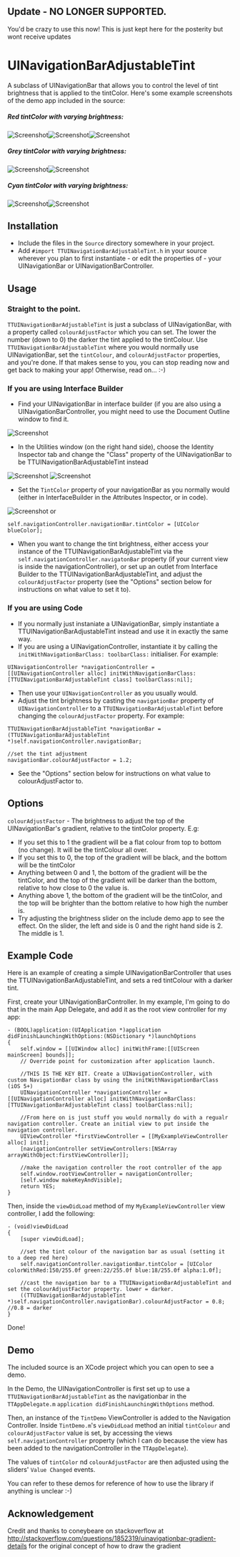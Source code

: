 ## Update - NO LONGER SUPPORTED.
You'd be crazy to use this now! This is just kept here for the posterity but wont receive updates


UINavigationBarAdjustableTint
=============================
A subclass of UINavigationBar that allows you to control the level of tint brightness that is applied to the tintColor. Here's some example screenshots of the demo app included in the source:

##### Red tintColor with varying brightness:
![Screenshot](Screenshots/1.png)![Screenshot](Screenshots/2.png)![Screenshot](Screenshots/3.png)

##### Grey tintColor with varying brightness:
![Screenshot](Screenshots/4.png)![Screenshot](Screenshots/5.png)

##### Cyan tintColor with varying brightness:
![Screenshot](Screenshots/6.png)![Screenshot](Screenshots/7.png)


Installation
---
* Include the files in the  `Source` directory somewhere in your project.
* Add `#import TTUINavigationBarAdjustableTint.h` in your source wherever you plan to first instantiate - or edit the properties of - your UINavigationBar or UINavigationBarController.
                                                                                                                                                                                                                                                        
Usage
---
### Straight to the point.
`TTUINavigationBarAdjustableTint` is just a subclass of UINavigationBar, with a property called `colourAdjustFactor` which you can set. The lower the number (down to 0) the darker the tint applied to the tintColour. Use `TTUINavigationBarAdjustableTint` where you would normally use UINavigationBar, set the `tintColour`, and `colourAdjustFactor` properties, and you're done. If that makes sense to you, you can stop reading now and get back to making your app! Otherwise, read on... :-)

### If you are using Interface Builder
* Find your UINavigationBar in interface builder (if you are also using a UINavigationBarController, you might need to use the Document Outline window to find it.

![Screenshot](Screenshots/Instructions/documentOutline.png)

* In the Utilities window (on the right hand side), choose the Identity Inspector tab and change the "Class" property of the UINavigationBar to be TTUINavigationBarAdjustableTint instead

![Screenshot](Screenshots/Instructions/identityInspector1.png)
![Screenshot](Screenshots/Instructions/identityInspector2.png)
 
* Set the `TintColor` property of your navigationBar as you normally would (either in InterfaceBuilder in the Attributes Inspector, or in code).
 
![Screenshot](Screenshots/Instructions/tint.png)
or
```  objc
self.navigationController.navigationBar.tintColor = [UIColor blueColor];
```
 
* When you want to change the tint brightness, either access your instance of the TTUINavigationBarAdjustableTint via the `self.navigationController.navigatonBar` property (if your current view is inside the navigationController), or set up an outlet from Interface Builder to the TTUINavigationBarAdjustableTint, and adjust the `colourAdjustFactor` property (see the "Options" section below for instructions on what value to set it to).

### If you are using Code
* If you normally just instaniate a UINavigationBar, simply instantiate a TTUINavigationBarAdjustableTint instead and use it in exactly the same way.
* If you are using a UINavigationController, instantiate it by calling the  `initWithNavigationBarClass: toolbarClass:` initialiser. For example:

```  objc
UINavigationController *navigationController = [[UINavigationController alloc] initWithNavigationBarClass:[TTUINavigationBarAdjustableTint class] toolbarClass:nil];
```

* Then use your `UINavigationController` as you usually would.
* Adjust the tint brightness by casting the `navigationBar` property of `UINavigationController` to a `TTUINavigationBarAdjustableTint` before changing the `colourAdjustFactor` property. For example:

```  objc
TTUINavigationBarAdjustableTint *navigationBar = (TTUINavigationBarAdjustableTint *)self.navigationController.navigationBar;
    
//set the tint adjustment
navigationBar.colourAdjustFactor = 1.2;
```

* See the "Options" section below for instructions on what value to colourAdjustFactor to.

Options
---
`colourAdjustFactor` - The brightness to adjust the top of the UINavigationBar's gradient, relative to the tintColor property. 
E.g:

* If you set this to 1 the gradient will be a flat colour from top to bottom (no change). It will be the tintColour all over.
* If you set this to 0, the top of the gradient will be black, and the bottom will be the tintColor
* Anything between 0 and 1, the bottom of the gradient will be the tintColor, and the top of the gradient will be darker than the bottom, relative to how close to 0 the value is.
* Anything above 1, the bottom of the gradient will be the tintColor, and the top will be brighter than the bottom relative to how high the number is.
* Try adjusting the brightness slider on the include demo app to see the effect. On the slider, the left and side is 0 and the right hand side is 2. The middle is 1.
 
Example Code
--- 
Here is an example of creating a simple UINavigationBarController that uses the TTUINavigationBarAdjustableTint, and sets a red tintColour with a darker tint.

First, create your UINavigationBarController. In my example, I'm going to do that in the main App Delegate, and add it as the root view controller for my app:

```  objc
- (BOOL)application:(UIApplication *)application didFinishLaunchingWithOptions:(NSDictionary *)launchOptions
{
    self.window = [[UIWindow alloc] initWithFrame:[[UIScreen mainScreen] bounds]];
    // Override point for customization after application launch.
    
    //THIS IS THE KEY BIT. Create a UINavigationController, with custom NavigationBar class by using the initWithNavigationBarClass (iOS 5+)
    UINavigationController *navigationController = [[UINavigationController alloc] initWithNavigationBarClass:[TTUINavigationBarAdjustableTint class] toolbarClass:nil];
    
    //From here on is just stuff you would normally do with a regualr navigation controller. Create an initial view to put inside the navigation controller.
    UIViewController *firstViewController = [[MyExampleViewController alloc] init];
    [navigationController setViewControllers:[NSArray arrayWithObject:firstViewController]];
    
    //make the navigation controller the root controller of the app
    self.window.rootViewController = navigationController;
    [self.window makeKeyAndVisible];
    return YES;
}
```

Then, inside the `viewDidLoad` method of my `MyExampleViewController` view controller, I add the following:

```  objc
- (void)viewDidLoad
{
    [super viewDidLoad];
    
    //set the tint colour of the navigation bar as usual (setting it to a deep red here)
    self.navigationController.navigationBar.tintColor = [UIColor colorWithRed:150/255.0f green:22/255.0f blue:18/255.0f alpha:1.0f];
    
    //cast the navigation bar to a TTUINavigationBarAdjustableTint and set the colourAdjustFactor property. lower = darker.
    ((TTUINavigationBarAdjustableTint *)self.navigationController.navigationBar).colourAdjustFactor = 0.8; //0.8 = darker
}
```

Done!
 
Demo
---
The included source is an XCode project which you can open to see a demo.

In the Demo, the UINavigationController is first set up to use a `TTUINavigationBarAdjustableTint` as the navigationbar in the `TTAppDelegate.m` `application didFinishLaunchingWithOptions` method.

Then, an instance of the `TintDemo` ViewController is added to the Navigation Controller. Inside `TintDemo.m`'s `viewDidLoad` method an initial `tintColour` and `colourAdjustFactor` value is set, by accessing the views `self.navigationController` property (which I can do because the view has been added to the navigationController in the `TTAppDelegate`).

The values of `tintColor` nd `colourAdjustFactor` are then adjusted using the sliders' `Value Changed` events.

You can refer to these demos for reference of how to use the library if anything is unclear :-)

Acknowledgement
---
Credit and thanks to coneybeare on stackoverflow at http://stackoverflow.com/questions/1852319/uinavigationbar-gradient-details for the original concept of how to draw the gradient
